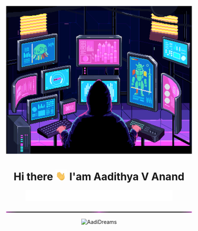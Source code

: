 <img src="./assets/pro.gif" width="100%" height="400px">
<h1 align="center">Hi there <img src="./assets/wave.gif" height="30px"> I'am Aadithya V Anand</h1>
<p align="center"><img src="./assets/type.gif" width="400px" height="30px"></p>
<img src="./assets/neon.gif" width="100%" height="2px">
<p align="center"><img src="https://komarev.com/ghpvc/?username=AadiDreams&style=for-the-badge&color=green&base=1500" alt="AadiDreams"></p>
<!--
**AadiDreams/AadiDreams** is a ✨ _special_ ✨ repository because its `README.md` (this file) appears on your GitHub profile.
&abbreviated=true
Here are some ideas to get you started:

- 🔭 I’m currently working on ...
- 🌱 I’m currently learning ...
- 👯 I’m looking to collaborate on ...
- 🤔 I’m looking for help with ...
- 💬 Ask me about ...
- 📫 How to reach me: ...
- 😄 Pronouns: ...
- ⚡ Fun fact: ...
-->
